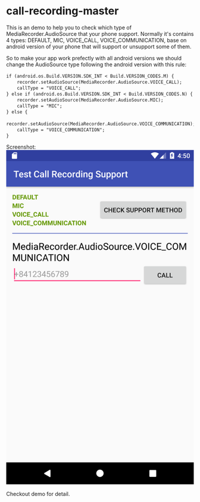 # call-recording-master
This is an demo to help you to check which type of MediaRecorder.AudioSource that your phone support. Normally it's contains 4 types: DEFAULT, MIC, VOICE_CALL, VOICE_COMMUNICATION, base on android version of your phone that will support or unsupport some of them.

So to make your app work prefectly with all android versions we should change the AudioSource type following the android version with this rule:
```
if (android.os.Build.VERSION.SDK_INT < Build.VERSION_CODES.M) {
    recorder.setAudioSource(MediaRecorder.AudioSource.VOICE_CALL);
    callType = "VOICE_CALL";
} else if (android.os.Build.VERSION.SDK_INT < Build.VERSION_CODES.N) {
    recorder.setAudioSource(MediaRecorder.AudioSource.MIC);
    callType = "MIC";
} else {
    recorder.setAudioSource(MediaRecorder.AudioSource.VOICE_COMMUNICATION);
    callType = "VOICE_COMMUNICATION";
}
```

Screenshot: ![APK](Screenshot_1544935805.png) 

Checkout demo for detail.
